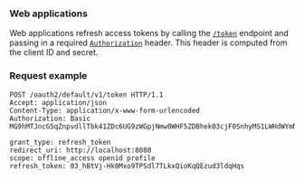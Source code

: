### Web applications

Web applications refresh access tokens by calling the [`/token`](/docs/reference/api/oidc/#token) endpoint and passing in a required [`Authorization`](/docs/reference/api/oidc/#client-authentication-methods) header. This header is computed from the client ID and secret.

### Request example

```http
POST /oauth2/default/v1/token HTTP/1.1
Accept: application/json
Content-Type: application/x-www-form-urlencoded
Authorization: Basic MG9hMTJncG5qZnpvdllTbk41ZDc6UG9zWGpjNmw0WHF5ZDBhek03cjF0SnhyMS1LWHdWYmNFaDk0Q0FDNA==

grant_type: refresh_token
redirect_uri: http://localhost:8080
scope: offline_access openid profile
refresh_token: 03_hBtVj-Hk0Mxo9TPSdl7TLkxQioKqQEzud3ldqHqs
```
